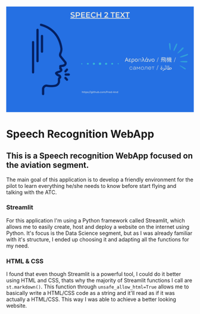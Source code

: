 
![alt text](readmepic/readme.png)

# Speech Recognition WebApp

## This is a Speech recognition WebApp focused on the aviation segment.

The main goal of this application is to develop a friendly environment for the pilot to learn everything he/she needs to know before start flying and talking with the ATC.

### Streamlit

For this application I'm using a Python framework called Streamlit, which allows me to easily create, host and deploy a website on the internet using Python. It's focus is the Data Science segment, but as I was already familiar with it's structure, I ended up choosing it and adapting all the functions for my need.

### HTML & CSS

I found that even though Streamlit is a powerful tool, I could do it better using HTML and CSS, thats why the majority of Streamlit functions I call are ``` st.markdown() ```. This function through ```unsafe_allow_html=True``` allows me to basically write a HTML/CSS code as a string and it'll read as if it was actually a HTML/CSS. This way I was able to achieve a better looking website.

